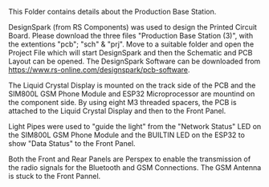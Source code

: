 This Folder contains details about the Production Base Station.

DesignSpark (from RS Components) was used to design the Printed Circuit Board. Please download the three files "Production Base Station (3)", with the extentions "pcb"; "sch" & "prj". Move to a suitable folder and open the Project File which will start DesignSpark and then the Schematic and PCB Layout can be opened. The DesignSpark Software can be downloaded from https://www.rs-online.com/designspark/pcb-software.

The Liquid Crystal Display is mounted on the track side of the PCB and the SIM800L GSM Phone Module and ESP32 Microprocessor are mountind on the component side. By using eight M3 threaded spacers, the PCB is attached to the Liquid Crystal Display and then to the Front Panel.

Light Pipes were used to "guide the light" from the "Network Status" LED on the SIM800L GSM Phone Module and the BUILTIN LED on the ESP32 to show "Data Status" to the Front Panel.

Both the Front and Rear Panels are Perspex to enable the transmission of the radio signals for the Bluetooth and GSM Connections. The GSM Antenna is stuck to the Front Pannel.

